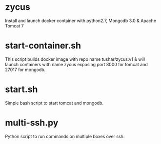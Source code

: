 # zycus
Install and launch docker container with python2.7, Mongodb 3.0 & Apache Tomcat 7

# start-container.sh
This script builds docker image with repo name tushar/zycus:v1 & will launch containers with name zycus exposing port 8000 for tomcat and 27017 for mongodb. 

# start.sh
Simple bash script to start tomcat and mongodb.

# multi-ssh.py
Python script to run commands on multiple boxes over ssh. 